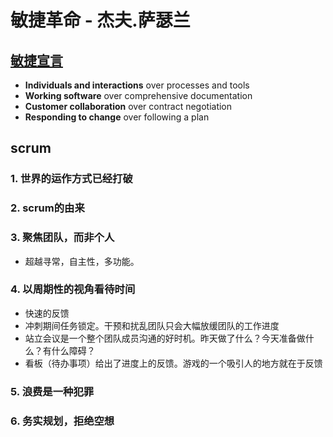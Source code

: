 # 敏捷革命 - 杰夫.萨瑟兰

## [敏捷宣言](http://agilemanifesto.org)
- **Individuals and interactions** over processes and tools
- **Working software** over comprehensive documentation
- **Customer collaboration** over contract negotiation
- **Responding to change** over following a plan

## scrum

### 1. 世界的运作方式已经打破
### 2. scrum的由来
### 3. 聚焦团队，而非个人
- 超越寻常，自主性，多功能。
### 4. 以周期性的视角看待时间
- 快速的反馈
- 冲刺期间任务锁定。干预和扰乱团队只会大幅放缓团队的工作进度
- 站立会议是一个整个团队成员沟通的好时机。昨天做了什么？今天准备做什么？有什么障碍？
- 看板（待办事项）给出了进度上的反馈。游戏的一个吸引人的地方就在于反馈

### 5. 浪费是一种犯罪

### 6. 务实规划，拒绝空想

